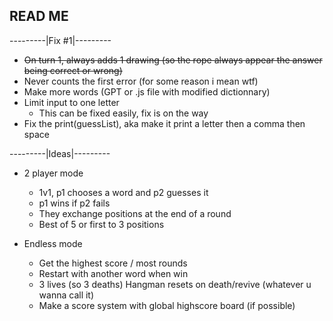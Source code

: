## READ ME
---------|Fix #1|---------

- ~~On turn 1, always adds 1 drawing (so the rope always appear the answer being correct or wrong)~~
- Never counts the first error (for some reason i mean wtf)
- Make more words (GPT or .js file with modified dictionnary)
- Limit input to one letter
    - This can be fixed easily, fix is on the way
- Fix the print(guessList), aka make it print a letter then a comma then space


---------|Ideas|---------

- 2 player mode

  - 1v1, p1 chooses a word and p2 guesses it
  - p1 wins if p2 fails
  - They exchange positions at the end of a round
  - Best of 5 or first to 3 positions

- Endless mode

  - Get the highest score / most rounds
  - Restart with another word when win
  - 3 lives (so 3 deaths) Hangman resets on death/revive (whatever u wanna call it)
  - Make a score system with global highscore board (if possible)

